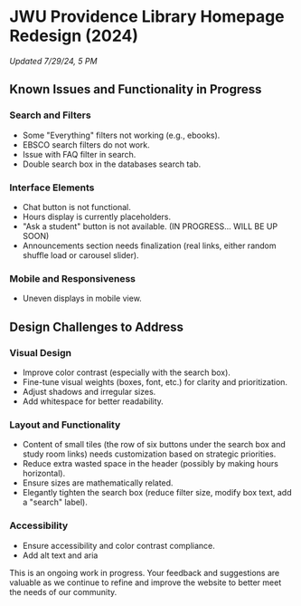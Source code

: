 # JWU Providence Library Homepage Redesign (2024)

_Updated 7/29/24, 5 PM_

## Known Issues and Functionality in Progress

### Search and Filters
- Some "Everything" filters not working (e.g., ebooks).
- EBSCO search filters do not work.
- Issue with FAQ filter in search.
- Double search box in the databases search tab.

### Interface Elements
- Chat button is not functional.
- Hours display is currently placeholders.
- "Ask a student" button is not available. (IN PROGRESS... WILL BE UP SOON)
- Announcements section needs finalization (real links, either random shuffle load or carousel slider).

### Mobile and Responsiveness
- Uneven displays in mobile view.

## Design Challenges to Address

### Visual Design
- Improve color contrast (especially with the search box).
- Fine-tune visual weights (boxes, font, etc.) for clarity and prioritization.
- Adjust shadows and irregular sizes.
- Add whitespace for better readability.

### Layout and Functionality
- Content of small tiles (the row of six buttons under the search box and study room links) needs customization based on strategic priorities.
- Reduce extra wasted space in the header (possibly by making hours horizontal).
- Ensure sizes are mathematically related.
- Elegantly tighten the search box (reduce filter size, modify box text, add a "search" label).

### Accessibility
- Ensure accessibility and color contrast compliance.
- Add alt text and aria

This is an ongoing work in progress. Your feedback and suggestions are valuable as we continue to refine and improve the website to better meet the needs of our community.
